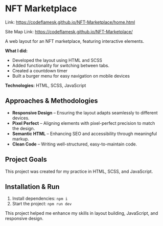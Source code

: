 # NFT Marketplace
Link: https://codeflamesk.github.io/NFT-Marketplace/home.html

Site Map Link: https://codeflamesk.github.io/NFT-Marketplace/  

A web layout for an NFT marketplace, featuring interactive elements.

**What I did:**
- Developed the layout using HTML and SCSS
- Added functionality for switching between tabs.
- Created a countdown timer
- Built a burger menu for easy navigation on mobile devices

**Technologies:** HTML, SCSS, JavaScript

## Approaches & Methodologies
- **Responsive Design** – Ensuring the layout adapts seamlessly to different devices.
- **Pixel Perfect** – Aligning elements with pixel-perfect precision to match the design.
- **Semantic HTML** – Enhancing SEO and accessibility through meaningful markup.
- **Clean Code** – Writing well-structured, easy-to-maintain code.
## Project Goals

This project was created for my practice in HTML, SCSS, and JavaScript.

## Installation & Run

1. Install dependencies: `npm i`
2. Start the project: `npm run dev`

This project helped me enhance my skills in layout building, JavaScript, and responsive design.


